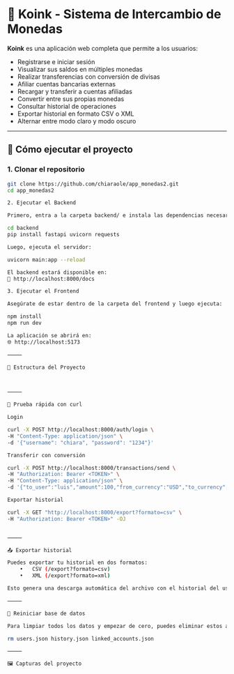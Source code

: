 # 💱 Koink - Sistema de Intercambio de Monedas

**Koink** es una aplicación web completa que permite a los usuarios:

- Registrarse e iniciar sesión
- Visualizar sus saldos en múltiples monedas
- Realizar transferencias con conversión de divisas
- Afiliar cuentas bancarias externas
- Recargar y transferir a cuentas afiliadas
- Convertir entre sus propias monedas
- Consultar historial de operaciones
- Exportar historial en formato CSV o XML
- Alternar entre modo claro y modo oscuro

---

## 🚀 Cómo ejecutar el proyecto

### 1. Clonar el repositorio

```bash
git clone https://github.com/chiaraole/app_monedas2.git
cd app_monedas2

2. Ejecutar el Backend

Primero, entra a la carpeta backend/ e instala las dependencias necesarias:

cd backend
pip install fastapi uvicorn requests

Luego, ejecuta el servidor:

uvicorn main:app --reload

El backend estará disponible en:
📎 http://localhost:8000/docs

3. Ejecutar el Frontend

Asegúrate de estar dentro de la carpeta del frontend y luego ejecuta:

npm install
npm run dev

La aplicación se abrirá en:
🌐 http://localhost:5173

⸻

🧠 Estructura del Proyecto



⸻

🔐 Prueba rápida con curl

Login

curl -X POST http://localhost:8000/auth/login \
-H "Content-Type: application/json" \
-d '{"username": "chiara", "password": "1234"}'

Transferir con conversión

curl -X POST http://localhost:8000/transactions/send \
-H "Authorization: Bearer <TOKEN>" \
-H "Content-Type: application/json" \
-d '{"to_user":"luis","amount":100,"from_currency":"USD","to_currency":"PEN"}'

Exportar historial

curl -X GET "http://localhost:8000/export?formato=csv" \
-H "Authorization: Bearer <TOKEN>" -OJ


⸻

📤 Exportar historial

Puedes exportar tu historial en dos formatos:
	•	CSV (/export?formato=csv)
	•	XML (/export?formato=xml)

Esto genera una descarga automática del archivo con el historial del usuario autenticado.

⸻

🧹 Reiniciar base de datos

Para limpiar todos los datos y empezar de cero, puedes eliminar estos archivos desde la raíz del backend:

rm users.json history.json linked_accounts.json

⸻

🖼️ Capturas del proyecto


